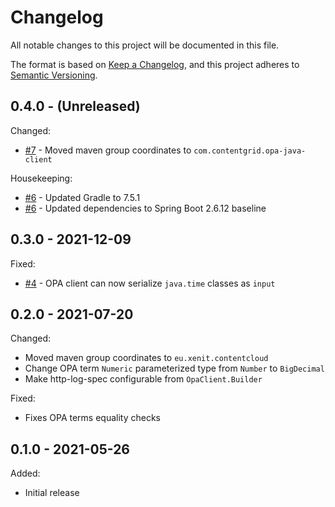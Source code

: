 # Changelog

All notable changes to this project will be documented in this file.

The format is based on [Keep a Changelog](https://keepachangelog.com/en/1.0.0/),
and this project adheres to [Semantic Versioning](https://semver.org/spec/v2.0.0.html).

## 0.4.0 - (Unreleased)

Changed:
* [#7] - Moved maven group coordinates to `com.contentgrid.opa-java-client`

Housekeeping:
* [#6] - Updated Gradle to 7.5.1 
* [#6] - Updated dependencies to Spring Boot 2.6.12 baseline

[#6]: https://github.com/xenit-eu/opa-java-client/pull/6
[#7]: https://github.com/xenit-eu/opa-java-client/pull/7/files
## 0.3.0 - 2021-12-09

Fixed:
* [#4] - OPA client can now serialize `java.time` classes as `input` 

[#4]: https://github.com/xenit-eu/opa-java-client/pull/4

## 0.2.0 - 2021-07-20

Changed:
* Moved maven group coordinates to `eu.xenit.contentcloud`
* Change OPA term `Numeric` parameterized type from `Number` to `BigDecimal`
* Make http-log-spec configurable from `OpaClient.Builder`

Fixed:
* Fixes OPA terms equality checks

## 0.1.0 - 2021-05-26

Added:
- Initial release
